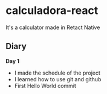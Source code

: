# calculadora-react
It's a calculator made in Retact Native

## Diary

**Day 1**
 - I made the schedule of the project
 - I learned how to use git and github
 - First Hello World commit
